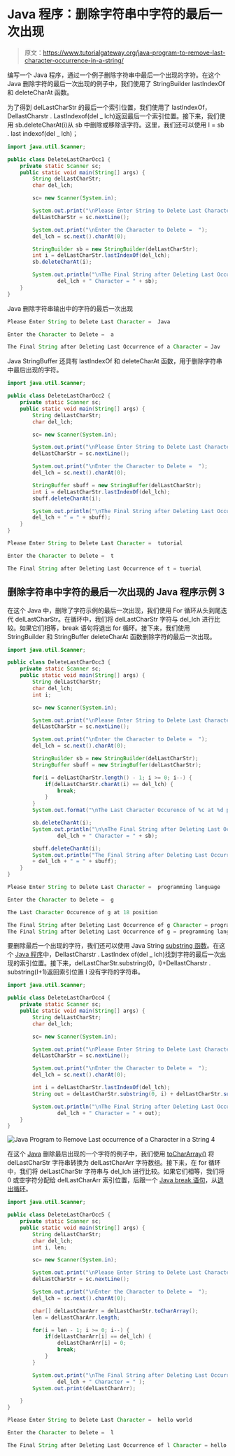 # Java 程序：删除字符串中字符的最后一次出现

> 原文：<https://www.tutorialgateway.org/java-program-to-remove-last-character-occurrence-in-a-string/>

编写一个 Java 程序，通过一个例子删除字符串中最后一个出现的字符。在这个 Java 删除字符的最后一次出现的例子中，我们使用了 StringBuilder lastIndexOf 和 deleteCharAt 函数。

为了得到 delLastCharStr 的最后一个索引位置，我们使用了 lastIndexOf，DellastCharstr . LastIndexof(del _ lch)返回最后一个索引位置。接下来，我们使用 sb.deleteCharAt(i)从 sb 中删除或移除该字符。这里，我们还可以使用 I = sb . last indexof(del _ lch)；

```java
import java.util.Scanner;

public class DeleteLastCharOcc1 {
	private static Scanner sc;
	public static void main(String[] args) {
		String delLastCharStr;
		char del_lch;

		sc= new Scanner(System.in);

		System.out.print("\nPlease Enter String to Delete Last Character =  ");
		delLastCharStr = sc.nextLine();

		System.out.print("\nEnter the Character to Delete =  ");
		del_lch = sc.next().charAt(0);

		StringBuilder sb = new StringBuilder(delLastCharStr);
		int i = delLastCharStr.lastIndexOf(del_lch);
		sb.deleteCharAt(i);

		System.out.println("\nThe Final String after Deleting Last Occurrence of " + 
				del_lch + " Character = " + sb);
	}
}
```

Java 删除字符串输出中的字符的最后一次出现

```java
Please Enter String to Delete Last Character =  Java

Enter the Character to Delete =  a

The Final String after Deleting Last Occurrence of a Character = Jav
```

Java StringBuffer 还具有 lastIndexOf 和 deleteCharAt 函数，用于删除字符串中最后出现的字符。

```java
import java.util.Scanner;

public class DeleteLastCharOcc2 {
	private static Scanner sc;
	public static void main(String[] args) {
		String delLastCharStr;
		char del_lch;

		sc= new Scanner(System.in);

		System.out.print("\nPlease Enter String to Delete Last Character =  ");
		delLastCharStr = sc.nextLine();

		System.out.print("\nEnter the Character to Delete =  ");
		del_lch = sc.next().charAt(0);

		StringBuffer sbuff = new StringBuffer(delLastCharStr);
		int i = delLastCharStr.lastIndexOf(del_lch);
		sbuff.deleteCharAt(i);

		System.out.println("\nThe Final String after Deleting Last Occurrence of " + 
		del_lch + " = " + sbuff);
	}
}
```

```java
Please Enter String to Delete Last Character =  tutorial

Enter the Character to Delete =  t

The Final String after Deleting Last Occurrence of t = tuorial
```

## 删除字符串中字符的最后一次出现的 Java 程序示例 3

在这个 Java 中，删除了字符示例的最后一次出现，我们使用 For 循环从头到尾迭代 delLastCharStr。在循环中，我们将 delLastCharStr 字符与 del_lch 进行比较。如果它们相等，break 语句将退出 for 循环。接下来，我们使用 StringBuilder 和 StringBuffer deleteCharAt 函数删除字符的最后一次出现。

```java
import java.util.Scanner;

public class DeleteLastCharOcc3 {
	private static Scanner sc;
	public static void main(String[] args) {
		String delLastCharStr;
		char del_lch;
		int i;

		sc= new Scanner(System.in);

		System.out.print("\nPlease Enter String to Delete Last Character =  ");
		delLastCharStr = sc.nextLine();

		System.out.print("\nEnter the Character to Delete =  ");
		del_lch = sc.next().charAt(0);

		StringBuilder sb = new StringBuilder(delLastCharStr);
		StringBuffer sbuff = new StringBuffer(delLastCharStr);

		for(i = delLastCharStr.length() - 1; i >= 0; i--) {
			if(delLastCharStr.charAt(i) == del_lch) {
				break;
			}
		}		
		System.out.format("\nThe Last Character Occurence of %c at %d position", del_lch, i);

		sb.deleteCharAt(i);		
		System.out.println("\n\nThe Final String after Deleting Last Occurrence of " + 
				del_lch + " Character = " + sb);

		sbuff.deleteCharAt(i);	
		System.out.println("The Final String after Deleting Last Occurrence of " 
		+ del_lch + " = " + sbuff);
	}
}
```

```java
Please Enter String to Delete Last Character =  programming language

Enter the Character to Delete =  g

The Last Character Occurence of g at 18 position

The Final String after Deleting Last Occurrence of g Character = programming languae
The Final String after Deleting Last Occurrence of g = programming languae
```

要删除最后一个出现的字符，我们还可以使用 Java String [substring 函数](https://www.tutorialgateway.org/java-substring-method/)。在这个 [Java 程序](https://www.tutorialgateway.org/learn-java-programs/)中，DellastCharstr . LastIndex of(del _ lch)找到字符的最后一次出现的索引位置。接下来，delLastCharStr.substring(0，I)+DellastCharstr . substring(I+1)返回索引位置 I 没有字符的字符串。

```java
import java.util.Scanner;

public class DeleteLastCharOcc4 {
	private static Scanner sc;
	public static void main(String[] args) {
		String delLastCharStr;
		char del_lch;

		sc= new Scanner(System.in);

		System.out.print("\nPlease Enter String to Delete Last Character =  ");
		delLastCharStr = sc.nextLine();

		System.out.print("\nEnter the Character to Delete =  ");
		del_lch = sc.next().charAt(0);

		int i = delLastCharStr.lastIndexOf(del_lch);
		String out = delLastCharStr.substring(0, i) + delLastCharStr.substring(i + 1);

		System.out.println("\nThe Final String after Deleting Last Occurrence of " + 
				del_lch + " Character = " + out);
	}
}
```

![Java Program to Remove Last occurrence of a Character in a String 4](img/027b875526dd9116aead8c01a6a18acc.png)

在这个 [Java](https://www.tutorialgateway.org/java-tutorial/) 删除最后出现的一个字符的例子中，我们使用 [toCharArray()](https://www.tutorialgateway.org/java-tochararray-method/) 将 delLastCharStr 字符串转换为 delLastCharArr 字符数组。接下来，在 for 循环中，我们将 delLastCharStr 字符串与 del_lch 进行比较。如果它们相等，我们将 0 或空字符分配给 delLastCharArr 索引位置，后跟一个 [Java break 语句](https://www.tutorialgateway.org/java-break-statement/)，从[退出循环](https://www.tutorialgateway.org/java-for-loop/)。

```java
import java.util.Scanner;

public class DeleteLastCharOcc5 {
	private static Scanner sc;
	public static void main(String[] args) {
		String delLastCharStr;
		char del_lch;
		int i, len;

		sc= new Scanner(System.in);

		System.out.print("\nPlease Enter String to Delete Last Character =  ");
		delLastCharStr = sc.nextLine();

		System.out.print("\nEnter the Character to Delete =  ");
		del_lch = sc.next().charAt(0);

		char[] delLastCharArr = delLastCharStr.toCharArray();
		len = delLastCharArr.length;

		for(i = len - 1; i >= 0; i--) {			
			if(delLastCharArr[i] == del_lch) {
				delLastCharArr[i] = 0;
				break;
			}
		}

		System.out.print("\nThe Final String after Deleting Last Occurrence of " + 
				del_lch + " Character = " );
		System.out.print(delLastCharArr);

	}
}
```

```java
Please Enter String to Delete Last Character =  hello world

Enter the Character to Delete =  l

The Final String after Deleting Last Occurrence of l Character = hello word
```